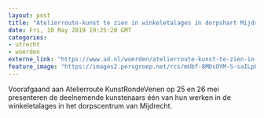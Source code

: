 ```yaml
---
layout: post
title: "Atelierroute-kunst te zien in winkeletalages in dorpshart Mijdrecht"
date: Fri, 10 May 2019 19:25:20 GMT
categories: 
- utrecht 
- woerden 
externe_link: "https://www.ad.nl/woerden/atelierroute-kunst-te-zien-in-winkeletalages-in-dorpshart-mijdrecht~a4219005/"
feature_image: "https://images2.persgroep.net/rcs/mUbf-8MDsOYM-S-saILp0d8esEo/diocontent/72897502/_fitwidth/400/?appId=21791a8992982cd8da851550a453bd7f&quality=0.7"
---
```


Voorafgaand aan Atelierroute KunstRondeVenen op 25 en 26 mei presenteren de deelnemende kunstenaars één van hun werken in de winkeletalages in het dorpscentrum van Mijdrecht.
